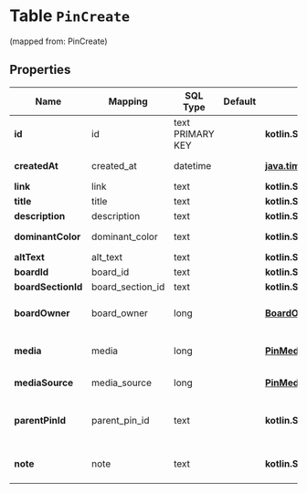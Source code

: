 
# Table `PinCreate`
(mapped from: PinCreate)

## Properties
Name | Mapping | SQL Type | Default | Type | Description | Notes
---- | ------- | -------- | ------- | ---- | ----------- | -----
**id** | id | text PRIMARY KEY |  | **kotlin.String** |  |  [optional] [readonly]
**createdAt** | created_at | datetime |  | [**java.time.LocalDateTime**](java.time.LocalDateTime.md) |  |  [optional] [readonly]
**link** | link | text |  | **kotlin.String** |  |  [optional]
**title** | title | text |  | **kotlin.String** |  |  [optional]
**description** | description | text |  | **kotlin.String** |  |  [optional]
**dominantColor** | dominant_color | text |  | **kotlin.String** | Dominant pin color. Hex number, e.g. \\\&quot;#6E7874\\\&quot;. |  [optional]
**altText** | alt_text | text |  | **kotlin.String** |  |  [optional]
**boardId** | board_id | text |  | **kotlin.String** | The board to which this Pin belongs. |  [optional]
**boardSectionId** | board_section_id | text |  | **kotlin.String** | The board section to which this Pin belongs. |  [optional]
**boardOwner** | board_owner | long |  | [**BoardOwner**](BoardOwner.md) |  |  [optional] [readonly] [foreignkey]
**media** | media | long |  | [**PinMedia**](PinMedia.md) |  |  [optional] [readonly] [foreignkey]
**mediaSource** | media_source | long |  | [**PinMediaSource**](PinMediaSource.md) |  |  [optional] [foreignkey]
**parentPinId** | parent_pin_id | text |  | **kotlin.String** | The source pin id if this pin was saved from another pin. &lt;a href&#x3D;\&quot;https://help.pinterest.com/article/save-pins-on-pinterest\&quot;&gt;Learn more&lt;/a&gt;. |  [optional]
**note** | note | text |  | **kotlin.String** | Private note for this Pin. &lt;a href&#x3D;\&quot;https://help.pinterest.com/en/article/add-notes-to-your-pins\&quot;&gt;Learn more&lt;/a&gt;. |  [optional]
















